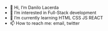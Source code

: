 - 👋 Hi, I’m Danilo Lacerda
- 👀 I’m interested in Full-Stack development
- 🌱 I’m currently learning HTML CSS JS REACT
- 📫 How to reach me: email, twitter
